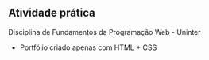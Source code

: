 ## Atividade prática

Disciplina de Fundamentos da Programação Web - Uninter
- Portfólio criado apenas com HTML + CSS
